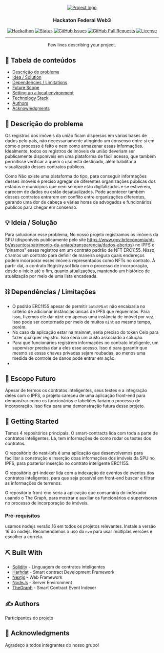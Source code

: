 <p align="center">
  <a href="" rel="noopener">
 <img src="https://i.imgur.com/AZ2iWek.png" alt="Project logo"></a>
</p>
<h3 align="center">Hackaton Federal Web3</h3>

<div align="center">

[![Hackathon](https://img.shields.io/badge/hackathon-name-orange.svg)](https://patrimoniodauniaonaweb3.hackerearth.com/pt-br/)
[![Status](https://img.shields.io/badge/status-active-success.svg)]()
[![GitHub Issues](https://img.shields.io/github/issues/kylelobo/The-Documentation-Compendium.svg)](https://github.com/kylelobo/The-Documentation-Compendium/issues)
[![GitHub Pull Requests](https://img.shields.io/github/issues-pr/kylelobo/The-Documentation-Compendium.svg)](https://github.com/kylelobo/The-Documentation-Compendium/pulls)
[![License](https://img.shields.io/badge/license-MIT-blue.svg)](LICENSE.md)

</div>

---

<p align="center"> Few lines describing your project.
    <br> 
</p>

## 📝 Tabela de conteúdos

- [Descrição do problema](#problem_statement)
- [Idea / Solution](#idea)
- [Dependencies / Limitations](#limitations)
- [Future Scope](#future_scope)
- [Setting up a local environment](#getting_started)
- [Technology Stack](#tech_stack)
- [Authors](#authors)
- [Acknowledgments](#acknowledgments)

## 🧐 Descrição do problema <a name = "problem_statement"></a>

Os registros dos imóveis da união ficam dispersos em várias bases de dados pelo país, não necessariamente
atingindo um consenso entre si em como o processo é feito e nem como armazenar essas informações. Idealmente, todos os registros de imóveis da união deveriam ser publicamente disponíveis em uma plataforma de fácil acesso, que também permitisse verificar a quem o uso está destinado, além habilitar
a visualização desses contratos públicos.

Como Não existe uma plataforma do tipo, para conseguir informações desses imóveis é preciso agregar
de diferentes organizações públicas dos estados e municípios que nem sempre etão digitalizados e se estiverem, carecem de dados ou estão desatualizados. Pode acontecer também desses contratos entrarem em conflito entre organizações diferentes, gerando uma dor de cabeça e várias horas de advogados e funcionários públicos para chegar em consenso.




## 💡 Ideia / Solução <a name = "idea"></a>

Para solucionar esse problema, No nosso projeto registramos os imóveis da SPU (disponíveis publicamente pelo site https://www.gov.br/economia/pt-br/assuntos/patrimonio-da-uniao/transparencia/dados-abertos)  no IPFS e "pinamos" esses registros em um contrato padrão de NFT ERC1155. Nisso, criamos um contrato para definir de maneira segura quais endereços podem incorporar esses imóveis representados como NFTs no contrato. À partir daí, o contrato Registry.sol lida com o processo de incorporação, desde o início até o fim, quanto atualizações, mantendo um histórico de atualização por meio de uma lista encadeada.


## ⛓️ Dependências / Limitações <a name = "limitations"></a>

- O padrão ERC1155 apesar de permitir `batchMint` não encaixaria no critério de adicionar
 instâncias únicas de IPFS que requerimos. Para isso, fizemos ele dar `mint` em apenas uma instância de imóvel por vez. Isso pode ser contornado por meio de muitos `mint` ao mesmo tempo, porém.
- No caso da aplicação estar na mainnet, seria preciso do token Celo para fazer qualquer registro.
Isso seria um custo associado a solução.
- Para que funcionários registrem informações no contrato inteligente, um supervisor precisa dar a eles esse acesso. Isso é para garantir que mesmo se essas chaves privadas sejam roubadas, ao menos uma medida de controle de danos pode entrar em ação. 
- 

## 🚀 Escopo Futuro <a name = "future_scope"></a>

Apesar de termos os contratos inteligentes, seus testes e a integração deles com o IPFS, o projeto careceu de uma aplicação front-end para demonstrar como os funcionários e tabeliões fariam o processo
de incorporação. Isso fica para uma demonstração futura desse projeto.

## 🏁 Getting Started <a name = "getting_started"></a>

Temos 4 repositórios principais. O smart-contracts lida com toda a parte de contratos inteligentes. Lá, tem informações de como rodar os testes dos contratos.

O repositório do nest-ipfs é uma aplicação que desenvolvemos para facilitar a construção e inserção doas informações dos imóveis da SPU no IPFS, para posterior inserção no contrato inteligente ERC1155. 

O repositório grt-indexer lida com a indexação de eventos de eventos dos contratos inteligentes, para que seja possível em front-end buscar e filtrar as informações de terrenos. 

O repositório front-end seria a aplicação que consumiria do indexador usando o The Graph, para mostrar e auxiliar os funcionários e supervisores no processo de incorporação de imóveis.



### Pré-requisitos

usamos nodejs versão 16 em todos os projetos relevantes. Instale a versão 16 do nodejs. 
Recomendamos o uso do `nvm` para usar múltiplas versões e escolher a correta.


## ⛏️ Built With <a name = "tech_stack"></a>

- [Solidity](https://docs.soliditylang.org/en/v0.8.17/) - Linguagem de contratos inteligentes
- [Harhdat](https://hardhat.org/) - Smart contract Development Framework
- [Nextjs](https://nextjs.org/) - Web Framework
- [NodeJs](https://nodejs.org/en/) - Server Environment
- [TheGraph](https://thegraph.com/en/) - Smart Contract Event Indexer

## ✍️ Authors <a name = "authors"></a>

 [Participantes do projeto](https://github.com/orgs/Federel-Web3/people)

## 🎉 Acknowledgments <a name = "acknowledgments"></a>

Agradeço à todos integrantes do nosso grupo!